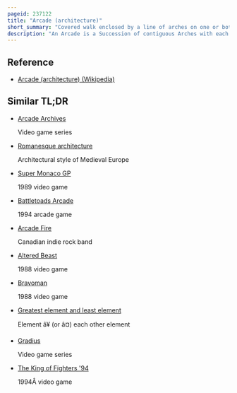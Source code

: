 ```yaml
---
pageid: 237122
title: "Arcade (architecture)"
short_summary: "Covered walk enclosed by a line of arches on one or both sides"
description: "An Arcade is a Succession of contiguous Arches with each Arch supported by a Colonnade of Columns or Piers. Exterior Arcades are designed to provide a sheltered Walkway for Pedestrians ; they include many Loggias, but here Arches are not an essential Element. An Arcade may have Arches on both Sides of the Walkway. Alternatively, a Blind Arcade superimposes arcading against a solid Wall."
---
```


## Reference

- [Arcade (architecture) (Wikipedia)](https://en.wikipedia.org/?curid=237122)

## Similar TL;DR

- [Arcade Archives](/tldr/en/arcade-archives)

  Video game series

- [Romanesque architecture](/tldr/en/romanesque-architecture)

  Architectural style of Medieval Europe

- [Super Monaco GP](/tldr/en/super-monaco-gp)

  1989 video game

- [Battletoads Arcade](/tldr/en/battletoads-arcade)

  1994 arcade game

- [Arcade Fire](/tldr/en/arcade-fire)

  Canadian indie rock band

- [Altered Beast](/tldr/en/altered-beast)

  1988 video game

- [Bravoman](/tldr/en/bravoman)

  1988 video game

- [Greatest element and least element](/tldr/en/greatest-element-and-least-element)

  Element â¥ (or â¤) each other element

- [Gradius](/tldr/en/gradius)

  Video game series

- [The King of Fighters '94](/tldr/en/the-king-of-fighters-94)

  1994Â video game
